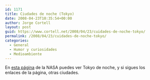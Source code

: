 ```yaml
---
id: 1171
title: Ciudades de noche (Tokyo)
date: 2008-04-23T10:35:54+00:00
author: Jorge Cortell
layout: post
guid: https://www.cortell.net/2008/04/23/cuidades-de-noche-tokyo/
permalink: /2008/04/23/cuidades-de-noche-tokyo/
categories:
  - General
  - Humor y curiosidades
  - Medioambiente
---
```

En <a href="https://earthobservatory.nasa.gov/Newsroom/NewImages/images.php3?img_id=18005" title="Earthobservatory" target="_blank">esta página</a> de la NASA puedes ver Tokyo de noche, y si sigues los enlaces de la página, otras ciudades.